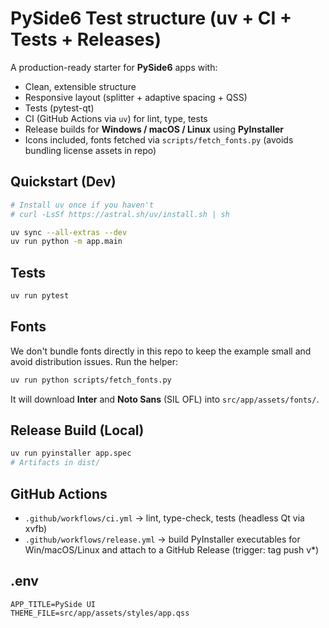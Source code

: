 # PySide6 Test structure (uv + CI + Tests + Releases)

A production-ready starter for **PySide6** apps with:
- Clean, extensible structure
- Responsive layout (splitter + adaptive spacing + QSS)
- Tests (pytest-qt)
- CI (GitHub Actions via `uv`) for lint, type, tests
- Release builds for **Windows / macOS / Linux** using **PyInstaller**
- Icons included, fonts fetched via `scripts/fetch_fonts.py` (avoids bundling license assets in repo)

## Quickstart (Dev)
```bash
# Install uv once if you haven't
# curl -LsSf https://astral.sh/uv/install.sh | sh

uv sync --all-extras --dev
uv run python -m app.main
```

## Tests
```bash
uv run pytest
```

## Fonts
We don't bundle fonts directly in this repo to keep the example small and avoid distribution issues.
Run the helper:
```bash
uv run python scripts/fetch_fonts.py
```
It will download **Inter** and **Noto Sans** (SIL OFL) into `src/app/assets/fonts/`.

## Release Build (Local)
```bash
uv run pyinstaller app.spec
# Artifacts in dist/
```

## GitHub Actions
- `.github/workflows/ci.yml` → lint, type-check, tests (headless Qt via xvfb)
- `.github/workflows/release.yml` → build PyInstaller executables for Win/macOS/Linux and attach to a GitHub Release (trigger: tag push v*)


## .env
```
APP_TITLE=PySide UI
THEME_FILE=src/app/assets/styles/app.qss
```